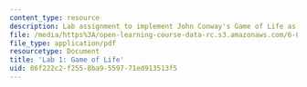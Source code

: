 ```yaml
---
content_type: resource
description: Lab assignment to implement John Conway's Game of Life as a C program.
file: /media/https%3A/open-learning-course-data-rc.s3.amazonaws.com/6-087-practical-programming-in-c-january-iap-2010/86f222c2f2558ba9559771ed913513f5_MIT6_087IAP10_lab01.pdf
file_type: application/pdf
resourcetype: Document
title: 'Lab 1: Game of Life'
uid: 86f222c2-f255-8ba9-5597-71ed913513f5
---
```

